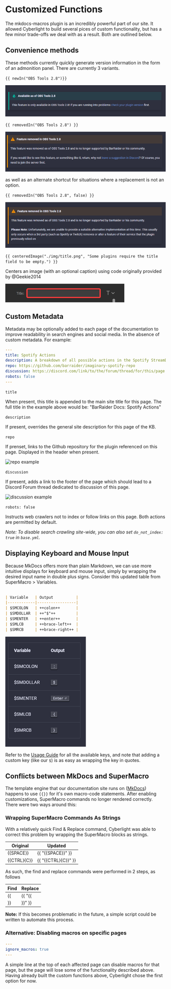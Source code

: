 # Customized Functions

The mkdocs-macros plugin is an incredibly powerful part of our site.  It allowed Cyberlight to build several pices of custom functionality,  but has a few minor trade-offs we deal with as a result.  Both are outlined below.

## Convenience methods

These methods currently quickly generate version information in the form of an admonition panel.  There are currently 3 variants.

`{{ newIn("OBS Tools 2.8")}}`

![newIn example](img/newIn.png)

`{{ removedIn("OBS Tools 2.8") }}`

![removedIn example](img/removedIn1.png)

as well as an alternate shortcut for situations where a replacement is not an option.

`{{ removedIn("OBS Tools 2.8", false) }}`

![removedIn example](img/removedIn2.png)

`{{ centeredImage("./img/title.png", "Some plugins require the title field to be empty.") }}`

Centers an image (with an optional caption) using code originally provided by @Geekie2014

![Centered Image Example](/docs/faqs/general/img/title.png)


## Custom Metadata

Metadata may be optionally added to each page of the documentation to improve readability in search engines and social media.  In the absence of custom metadata. For example:

```yaml
---
title: Spotify Actions
description: A breakdown of all possible actions in the Spotify StreamDeck Plugin
repo: https://github.com/barraider/imaginary-spotify-repo
discussion: https://discord.com/link/to/the/forum/thread/for/this/page
robots: false
---
```

`title`

When present, this title is appended to the main site title for this page.  The full title in the example above would be: "BarRaider Docs: Spotify Actions"  

`description`

If present, overrides the general site description for this page of the KB.

`repo`

If prenset, links to the Github repository for the plugin referenced on this page. Displayed in the header when present.

![repo example]()

`discussion`

If present, adds a link to the footer of the page which should lead to a Discord Forum thread dedicated to discussion of this page.

![discussion example]()

`robots: false`

Instructs web crawlers not to index or follow links on this page.  Both actions are permitted by default.

*Note: To disable search crawling site-wide, you can also set `do_not_index: true` in `base.yml`.*

## Displaying Keyboard and Mouse Input

Because MkDocs offers more than plain Markdown, we can use more intuitive displays for keyboard and mouse input, simply by wrapping the desired input name in double plus signs.  Consider this updated table from SuperMacro > Variables.

```markdown

| Variable   | Output          |
|------------|-----------------|
| $SMCOLON   | ++colon++       |
| $SMDOLLAR  | ++"$"++         |
| $SMENTER   | ++enter++       |
| $SMLCB     | ++brace-left++  |
| $SMRCB     | ++brace-right++ |
```

![Keyboard Display Example](img/keyboard-example.png)

Refer to the [Usage Guide](
https://facelessuser.github.io/pymdown-extensions/extensions/keys/) for all the available keys, and note that adding a custom key (like our `$`) is as easy as wrapping the key in quotes.

## Conflicts between MkDocs and SuperMacro

The template engine that our documentation site runs on ([MkDocs](https://www.mkdocs.org/)) happens to use `{{}}` for it's own macro-code statements.  After enabling customizations, SuperMacro commands no longer rendered correctly.  There were two ways around this:

### Wrapping SuperMacro Commands As Strings
With a relatively quick Find & Replace command, Cyberlight was able to correct this problem by wrapping the SuperMacro blocks as strings.

|Original|Updated|
--- | ---|
|{{SPACE}}|{{ "{{SPACE}}" }}|
|{{CTRL}{C}}|{{ "{{CTRL}{C}}" }}|

As such, the find and replace commands were performed in 2 steps, as follows

|Find|Replace|
---|---|
|{{ | {{ "{{|
|}} | }}" }}

**Note:** If this becomes problematic in the future, a simple script could be written to automate this process.

### Alternative: Disabling macros on specific pages
```yaml
---
ignore_macros: true
---
```
A simple line at the top of each affected page can disable macros for that page, but the page will lose some of the functionality described above.  Having already built the custom functions above, Cyberlight chose the first option for now.